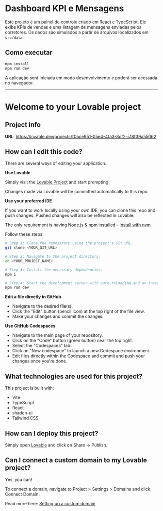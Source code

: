 # Dashboard KPI e Mensagens

Este projeto é um painel de controle criado em React e TypeScript. Ele exibe KPIs de vendas e uma listagem de mensagens enviadas pelos corretores. Os dados são simulados a partir de arquivos localizados em `src/data`.

## Como executar

```sh
npm install
npm run dev
```

A aplicação será iniciada em modo desenvolvimento e poderá ser acessada no navegador.

---

# Welcome to your Lovable project

## Project info

**URL**: https://lovable.dev/projects/f0bce951-05e4-4fa3-8cf2-c18f39a55062

## How can I edit this code?

There are several ways of editing your application.

**Use Lovable**

Simply visit the [Lovable Project](https://lovable.dev/projects/f0bce951-05e4-4fa3-8cf2-c18f39a55062) and start prompting.

Changes made via Lovable will be committed automatically to this repo.

**Use your preferred IDE**

If you want to work locally using your own IDE, you can clone this repo and push changes. Pushed changes will also be reflected in Lovable.

The only requirement is having Node.js & npm installed - [install with nvm](https://github.com/nvm-sh/nvm#installing-and-updating)

Follow these steps:

```sh
# Step 1: Clone the repository using the project's Git URL.
git clone <YOUR_GIT_URL>

# Step 2: Navigate to the project directory.
cd <YOUR_PROJECT_NAME>

# Step 3: Install the necessary dependencies.
npm i

# Step 4: Start the development server with auto-reloading and an instant preview.
npm run dev
```

**Edit a file directly in GitHub**

- Navigate to the desired file(s).
- Click the "Edit" button (pencil icon) at the top right of the file view.
- Make your changes and commit the changes.

**Use GitHub Codespaces**

- Navigate to the main page of your repository.
- Click on the "Code" button (green button) near the top right.
- Select the "Codespaces" tab.
- Click on "New codespace" to launch a new Codespace environment.
- Edit files directly within the Codespace and commit and push your changes once you're done.

## What technologies are used for this project?

This project is built with:

- Vite
- TypeScript
- React
- shadcn-ui
- Tailwind CSS

## How can I deploy this project?

Simply open [Lovable](https://lovable.dev/projects/f0bce951-05e4-4fa3-8cf2-c18f39a55062) and click on Share -> Publish.

## Can I connect a custom domain to my Lovable project?

Yes, you can!

To connect a domain, navigate to Project > Settings > Domains and click Connect Domain.

Read more here: [Setting up a custom domain](https://docs.lovable.dev/tips-tricks/custom-domain#step-by-step-guide)
